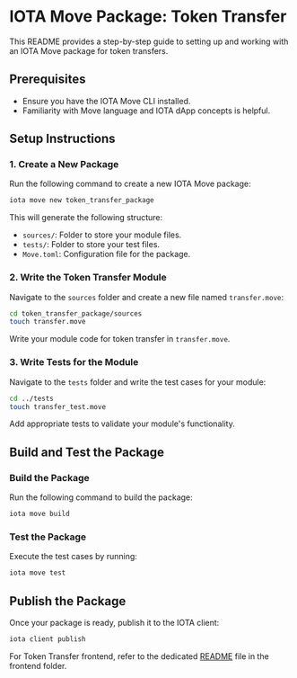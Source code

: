 # IOTA Move Package: Token Transfer

This README provides a step-by-step guide to setting up and working with an IOTA Move package for token transfers.

## Prerequisites

- Ensure you have the IOTA Move CLI installed.
- Familiarity with Move language and IOTA dApp concepts is helpful.

## Setup Instructions

### 1. Create a New Package
Run the following command to create a new IOTA Move package:
```bash
iota move new token_transfer_package
```
This will generate the following structure:
- `sources/`: Folder to store your module files.
- `tests/`: Folder to store your test files.
- `Move.toml`: Configuration file for the package.

### 2. Write the Token Transfer Module
Navigate to the `sources` folder and create a new file named `transfer.move`:
```bash
cd token_transfer_package/sources
touch transfer.move
```
Write your module code for token transfer in `transfer.move`.

### 3. Write Tests for the Module
Navigate to the `tests` folder and write the test cases for your module:
```bash
cd ../tests
touch transfer_test.move
```
Add appropriate tests to validate your module's functionality.

## Build and Test the Package

### Build the Package
Run the following command to build the package:
```bash
iota move build
```

### Test the Package
Execute the test cases by running:
```bash
iota move test
```

## Publish the Package

Once your package is ready, publish it to the IOTA client:
```bash
iota client publish
```

For Token Transfer frontend, refer to the dedicated [README](./frontend/README.md) file in the frontend folder.